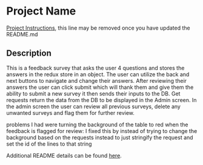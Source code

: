 # Project Name

[Project Instructions](./INSTRUCTIONS.md), this line may be removed once you have updated the README.md

## Description
This is a feedback survey that asks the user 4 questions and stores the answers in the redux store in an object. 
The user can utilize the back and next buttons to navigate and change their answers.
After reviewing their answers the user can click submit which will thank them and give them the ability to submit a new survey it then sends their inputs to the DB.
Get requests return the data from the DB to be displayed in the Admin screen.
In the admin screen the user can review all previous surveys, delete any unwanted surveys and flag them for further review.

problems I had were turning the background of the table to red when the feedback is flagged for review:
I fixed this by instead of trying to change the background based on the requests instead to just stringify the request and set the id of the lines to that string
 
 

Additional README details can be found [here](https://github.com/PrimeAcademy/readme-template/blob/master/README.md).
